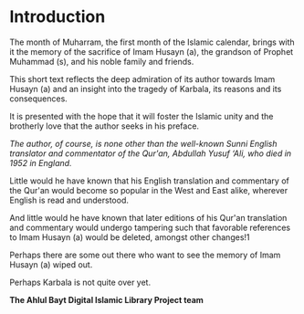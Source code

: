 Introduction
============

The month of Muharram, the first month of the Islamic calendar, brings
with it the memory of the sacrifice of Imam Husayn (a), the grandson of
Prophet Muhammad (s), and his noble family and friends.

This short text reflects the deep admiration of its author towards Imam
Husayn (a) and an insight into the tragedy of Karbala, its reasons and
its consequences.

It is presented with the hope that it will foster the Islamic unity and
the brotherly love that the author seeks in his preface.

*The author, of course, is none other than the well-known Sunni English
translator and commentator of the Qur'an, Abdullah Yusuf ‘Ali, who died
in 1952 in England.*

Little would he have known that his English translation and commentary
of the Qur'an would become so popular in the West and East alike,
wherever English is read and understood.

And little would he have known that later editions of his Qur'an
translation and commentary would undergo tampering such that favorable
references to Imam Husayn (a) would be deleted, amongst other changes!1

Perhaps there are some out there who want to see the memory of Imam
Husayn (a) wiped out.

Perhaps Karbala is not quite over yet.

**The Ahlul Bayt Digital Islamic Library Project team**



